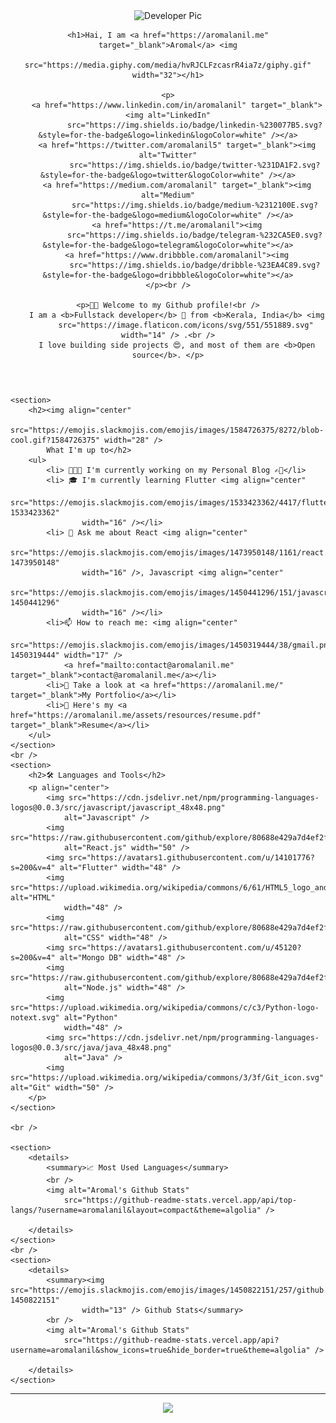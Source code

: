 <header align="center">
    <img alt="Developer Pic"
        src="https://user-images.githubusercontent.com/49222186/92082327-ff028080-ede1-11ea-830f-9cc9315999f1.gif"
        width="500" />

    <h1>Hai, I am <a href="https://aromalanil.me" target="_blank">Aromal</a> <img
            src="https://media.giphy.com/media/hvRJCLFzcasrR4ia7z/giphy.gif" width="32"></h1>

    <p>
        <a href="https://www.linkedin.com/in/aromalanil" target="_blank"><img alt="LinkedIn"
                src="https://img.shields.io/badge/linkedin-%230077B5.svg?&style=for-the-badge&logo=linkedin&logoColor=white" /></a>
        <a href="https://twitter.com/aromalanil5" target="_blank"><img alt="Twitter"
                src="https://img.shields.io/badge/twitter-%231DA1F2.svg?&style=for-the-badge&logo=twitter&logoColor=white" /></a>
        <a href="https://medium.com/aromalanil" target="_blank"><img alt="Medium"
                src="https://img.shields.io/badge/medium-%2312100E.svg?&style=for-the-badge&logo=medium&logoColor=white" /></a>
        <a href="https://t.me/aromalanil"><img
                src="https://img.shields.io/badge/telegram-%232CA5E0.svg?&style=for-the-badge&logo=telegram&logoColor=white"></a>
        <a href="https://www.dribbble.com/aromalanil"><img
                src="https://img.shields.io/badge/dribble-%23EA4C89.svg?&style=for-the-badge&logo=dribbble&logoColor=white"></a>
    </p><br />

    <p>🙏🏻 Welcome to my Github profile!<br />
        I am a <b>Fullstack developer</b> 🚀 from <b>Kerala, India</b> <img
            src="https://image.flaticon.com/icons/svg/551/551889.svg" width="14" /> .<br />
        I love building side projects 😍, and most of them are <b>Open source</b>. </p>

</header>



<main>

    <section>
        <h2><img align="center"
                src="https://emojis.slackmojis.com/emojis/images/1584726375/8272/blob-cool.gif?1584726375" width="28" />
            What I'm up to</h2>
        <ul>
            <li> 👨🏻‍💻 I'm currently working on my Personal Blog ✍🏻</li>
            <li> 🎓 I'm currently learning Flutter <img align="center"
                    src="https://emojis.slackmojis.com/emojis/images/1533423362/4417/flutter.png?1533423362"
                    width="16" /></li>
            <li> 💬 Ask me about React <img align="center"
                    src="https://emojis.slackmojis.com/emojis/images/1473950148/1161/react.png?1473950148"
                    width="16" />, Javascript <img align="center"
                    src="https://emojis.slackmojis.com/emojis/images/1450441296/151/javascript.png?1450441296"
                    width="16" /></li>
            <li>📫 How to reach me: <img align="center"
                    src="https://emojis.slackmojis.com/emojis/images/1450319444/38/gmail.png?1450319444" width="17" />
                <a href="mailto:contact@aromalanil.me" target="_blank">contact@aromalanil.me</a></li>
            <li>👀 Take a look at <a href="https://aromalanil.me/" target="_blank">My Portfolio</a></li>
            <li>📄 Here's my <a href="https://aromalanil.me/assets/resources/resume.pdf" target="_blank">Resume</a></li>
        </ul>
    </section>
    <br />
    <section>
        <h2>🛠 Languages and Tools</h2>
        <p align="center">
            <img src="https://cdn.jsdelivr.net/npm/programming-languages-logos@0.0.3/src/javascript/javascript_48x48.png"
                alt="Javascript" />
            <img src="https://raw.githubusercontent.com/github/explore/80688e429a7d4ef2fca1e82350fe8e3517d3494d/topics/react/react.png"
                alt="React.js" width="50" />
            <img src="https://avatars1.githubusercontent.com/u/14101776?s=200&v=4" alt="Flutter" width="48" />
            <img src="https://upload.wikimedia.org/wikipedia/commons/6/61/HTML5_logo_and_wordmark.svg" alt="HTML"
                width="48" />
            <img src="https://raw.githubusercontent.com/github/explore/80688e429a7d4ef2fca1e82350fe8e3517d3494d/topics/css/css.png"
                alt="CSS" width="48" />
            <img src="https://avatars1.githubusercontent.com/u/45120?s=200&v=4" alt="Mongo DB" width="48" />
            <img src="https://raw.githubusercontent.com/github/explore/80688e429a7d4ef2fca1e82350fe8e3517d3494d/topics/nodejs/nodejs.png"
                alt="Node.js" width="48" />
            <img src="https://upload.wikimedia.org/wikipedia/commons/c/c3/Python-logo-notext.svg" alt="Python"
                width="48" />
            <img src="https://cdn.jsdelivr.net/npm/programming-languages-logos@0.0.3/src/java/java_48x48.png"
                alt="Java" />
            <img src="https://upload.wikimedia.org/wikipedia/commons/3/3f/Git_icon.svg" alt="Git" width="50" />
        </p>
    </section>

    <br />

    <section>
        <details>
            <summary>📈 Most Used Languages</summary>
            <br />
            <img alt="Aromal's Github Stats"
                src="https://github-readme-stats.vercel.app/api/top-langs/?username=aromalanil&layout=compact&theme=algolia" />

        </details>
    </section>
    <br />
    <section>
        <details>
            <summary><img src="https://emojis.slackmojis.com/emojis/images/1450822151/257/github.png?1450822151"
                    width="13" /> Github Stats</summary>
            <br />
            <img alt="Aromal's Github Stats"
                src="https://github-readme-stats.vercel.app/api?username=aromalanil&show_icons=true&hide_border=true&theme=algolia" />

        </details>
    </section>

</main>

<hr />
<footer align="center">
    <img src="https://komarev.com/ghpvc/?username=aromalanil&color=blueviolet&style=flat-square&label=PROFILE+VIEWS +"
        width="130" />
</footer>